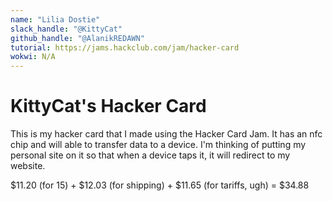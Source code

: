 ```yaml
---
name: "Lilia Dostie"
slack_handle: "@KittyCat"
github_handle: "@AlanikREDAWN"
tutorial: https://jams.hackclub.com/jam/hacker-card
wokwi: N/A
---
```


# KittyCat's Hacker Card

<!-- Describe your board in 2-3 sentences. What are you making? What will it do? -->
This is my hacker card that I made using the Hacker Card Jam. It has an nfc chip and will able to transfer data to a device. I'm thinking of putting my personal site on it so that when a device taps it, it will redirect to my website.

<!-- How much is it going to cost? -->
$11.20 (for 15) + $12.03 (for shipping) + $11.65 (for tariffs, ugh) = $34.88

<!-- Tell us a little bit about your design process. What were some challenges? What helped? ***Totally optional*** -->
